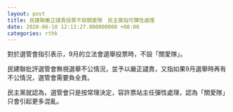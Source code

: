 ```yaml
---
layout: post
title: 民建聯嚴正譴責投票不設關愛隊　民主黨指可彈性處理
date: 2020-06-18 12:13:27.000000000 +08:00
categories: rthk
---
```


對於選管會指引表示，9月的立法會選舉投票時，不設「關愛隊」。

民建聯批評選管會無視選舉不公情況，並予以嚴正譴責，又指如果9月選舉時再有不公情況，選管會需要負全責。

民主黨就認為，選管會只是按常理決定，容許票站主任彈性處理，認為「關愛隊」只會引起更多混亂。
